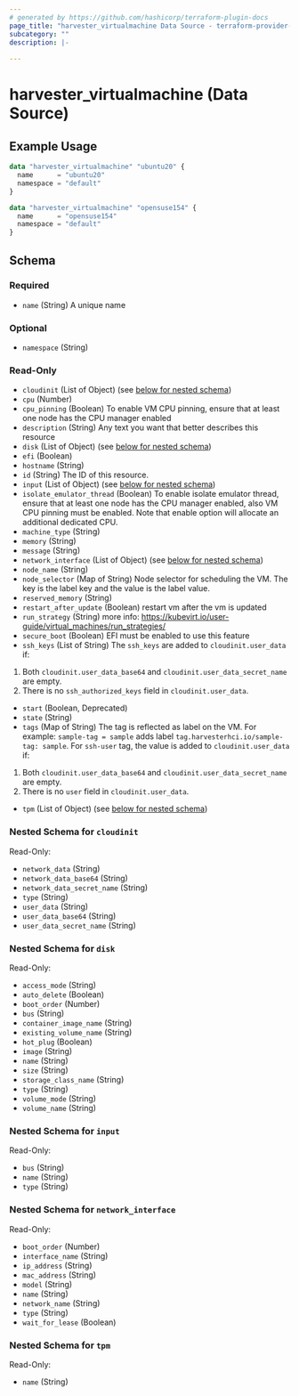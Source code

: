 ```yaml
---
# generated by https://github.com/hashicorp/terraform-plugin-docs
page_title: "harvester_virtualmachine Data Source - terraform-provider-harvester"
subcategory: ""
description: |-
  
---
```


# harvester_virtualmachine (Data Source)



## Example Usage

```terraform
data "harvester_virtualmachine" "ubuntu20" {
  name      = "ubuntu20"
  namespace = "default"
}

data "harvester_virtualmachine" "opensuse154" {
  name      = "opensuse154"
  namespace = "default"
}
```

<!-- schema generated by tfplugindocs -->
## Schema

### Required

- `name` (String) A unique name

### Optional

- `namespace` (String)

### Read-Only

- `cloudinit` (List of Object) (see [below for nested schema](#nestedatt--cloudinit))
- `cpu` (Number)
- `cpu_pinning` (Boolean) To enable VM CPU pinning, ensure that at least one node has the CPU manager enabled
- `description` (String) Any text you want that better describes this resource
- `disk` (List of Object) (see [below for nested schema](#nestedatt--disk))
- `efi` (Boolean)
- `hostname` (String)
- `id` (String) The ID of this resource.
- `input` (List of Object) (see [below for nested schema](#nestedatt--input))
- `isolate_emulator_thread` (Boolean) To enable isolate emulator thread, ensure that at least one node has the CPU manager enabled, also VM CPU pinning must be enabled. Note that enable option will allocate an additional dedicated CPU.
- `machine_type` (String)
- `memory` (String)
- `message` (String)
- `network_interface` (List of Object) (see [below for nested schema](#nestedatt--network_interface))
- `node_name` (String)
- `node_selector` (Map of String) Node selector for scheduling the VM. The key is the label key and the value is the label value.
- `reserved_memory` (String)
- `restart_after_update` (Boolean) restart vm after the vm is updated
- `run_strategy` (String) more info: https://kubevirt.io/user-guide/virtual_machines/run_strategies/
- `secure_boot` (Boolean) EFI must be enabled to use this feature
- `ssh_keys` (List of String) The `ssh_keys` are added to `cloudinit.user_data` if:
1. Both `cloudinit.user_data_base64` and `cloudinit.user_data_secret_name` are empty.
2. There is no `ssh_authorized_keys` field in `cloudinit.user_data`.
- `start` (Boolean, Deprecated)
- `state` (String)
- `tags` (Map of String) The tag is reflected as label on the VM.
For example: `sample-tag = sample` adds label `tag.harvesterhci.io/sample-tag: sample`.
For `ssh-user` tag, the value is added to `cloudinit.user_data` if:
1. Both `cloudinit.user_data_base64` and `cloudinit.user_data_secret_name` are empty.
2. There is no `user` field in `cloudinit.user_data`.
- `tpm` (List of Object) (see [below for nested schema](#nestedatt--tpm))

<a id="nestedatt--cloudinit"></a>
### Nested Schema for `cloudinit`

Read-Only:

- `network_data` (String)
- `network_data_base64` (String)
- `network_data_secret_name` (String)
- `type` (String)
- `user_data` (String)
- `user_data_base64` (String)
- `user_data_secret_name` (String)


<a id="nestedatt--disk"></a>
### Nested Schema for `disk`

Read-Only:

- `access_mode` (String)
- `auto_delete` (Boolean)
- `boot_order` (Number)
- `bus` (String)
- `container_image_name` (String)
- `existing_volume_name` (String)
- `hot_plug` (Boolean)
- `image` (String)
- `name` (String)
- `size` (String)
- `storage_class_name` (String)
- `type` (String)
- `volume_mode` (String)
- `volume_name` (String)


<a id="nestedatt--input"></a>
### Nested Schema for `input`

Read-Only:

- `bus` (String)
- `name` (String)
- `type` (String)


<a id="nestedatt--network_interface"></a>
### Nested Schema for `network_interface`

Read-Only:

- `boot_order` (Number)
- `interface_name` (String)
- `ip_address` (String)
- `mac_address` (String)
- `model` (String)
- `name` (String)
- `network_name` (String)
- `type` (String)
- `wait_for_lease` (Boolean)


<a id="nestedatt--tpm"></a>
### Nested Schema for `tpm`

Read-Only:

- `name` (String)
